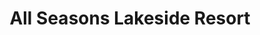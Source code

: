 ---
title: "All Seasons Lakeside Resort"
url: /harrison/all-seasons-lakeside-resort/
shop: convenience
---